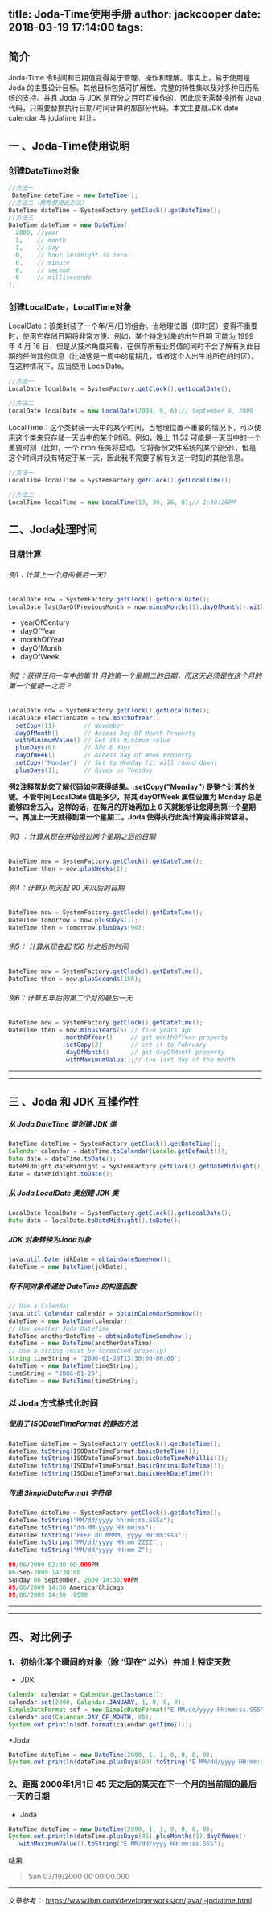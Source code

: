 title: Joda-Time使用手册
author: jackcooper
date: 2018-03-19 17:14:00
tags:
---
## 简介 
Joda-Time 令时间和日期值变得易于管理、操作和理解。事实上，易于使用是 Joda 的主要设计目标。其他目标包括可扩展性、完整的特性集以及对多种日历系统的支持。并且 Joda 与 JDK 是百分之百可互操作的，因此您无需替换所有 Java 代码，只需要替换执行日期/时间计算的那部分代码。本文主要就JDK date calendar  与 jodatime 对比。

## 一 、Joda-Time使用说明
### 创建DateTime对象

```java
//方法一
 DateTime dateTime = new DateTime();
//方法二（推荐使用此方法）
DateTime dateTime = SystemFactory.getClock().getDateTime();
//方法三
DateTime dateTime = new DateTime(
  2000, //year
  1,    // month
  1,    // day
  0,    // hour (midnight is zero)
  0,    // minute
  0,    // second
  0     // milliseconds
);
```
### 创建LocalDate，LocalTime对象
LocalDate：该类封装了一个年/月/日的组合。当地理位置（即时区）变得不重要时，使用它存储日期将非常方便。例如，某个特定对象的出生日期 可能为 1999 年 4 月 16 日，但是从技术角度来看，在保存所有业务值的同时不会了解有关此日期的任何其他信息（比如这是一周中的星期几，或者这个人出生地所在的时区）。在这种情况下，应当使用 LocalDate。

```java
//方法一
LocalDate localDate = SystemFactory.getClock().getLocalDate();

//方法二
LocalDate localDate = new LocalDate(2009, 9, 6);// September 6, 2009
```

LocalTime：这个类封装一天中的某个时间，当地理位置不重要的情况下，可以使用这个类来只存储一天当中的某个时间。例如，晚上 11:52 可能是一天当中的一个重要时刻（比如，一个 cron 任务将启动，它将备份文件系统的某个部分），但是这个时间并没有特定于某一天，因此我不需要了解有关这一时刻的其他信息。

```java
//方法一
LocalTime localTime = SystemFactory.getClock().getLocalTime();

//方法二
LocalTime localTime = new LocalTime(13, 30, 26, 0);// 1:30:26PM
```

## 二、Joda处理时间
### 日期计算
 ###### 例1：计算上一个月的最后一天?
```java
LocalDate now = SystemFactory.getClock().getLocalDate();
LocalDate lastDayOfPreviousMonth = now.minusMonths(1).dayOfMonth().withMaximumValue();
```
* yearOfCentury
* dayOfYear
* monthOfYear
* dayOfMonth
* dayOfWeek
###### 例2：获得任何一年中的第 11 月的第一个星期二的日期，而这天必须是在这个月的第一个星期一之后？
```java
LocalDate now = SystemFactory.getClock().getLocalDate();
LocalDate electionDate = now.monthOfYear()
 .setCopy(11)        // November
 .dayOfMonth()       // Access Day Of Month Property
 .withMinimumValue() // Get its minimum value
 .plusDays(6)        // Add 6 days
 .dayOfWeek()        // Access Day Of Week Property
 .setCopy("Monday")  // Set to Monday (it will round down)
 .plusDays(1);       // Gives us Tuesday
```
**例2注释帮助您了解代码如何获得结果。.setCopy("Monday") 是整个计算的关键。不管中间 LocalDate 值是多少，将其 dayOfWeek 属性设置为 Monday 总是能够四舍五入，这样的话，在每月的开始再加上 6 天就能够让您得到第一个星期一。再加上一天就得到第一个星期二。Joda 使得执行此类计算变得非常容易。**

###### 例3 ：计算从现在开始经过两个星期之后的日期
```java
DateTime now = SystemFactory.getClock().getDateTime();
DateTime then = now.plusWeeks(2);
```

###### 例4：计算从明天起 90 天以后的日期
```java
DateTime now = SystemFactory.getClock().getDateTime();
DateTime tomorrow = now.plusDays(1);
DateTime then = tomorrow.plusDays(90);
```
###### 例5： 计算从现在起 156 秒之后的时间
```java
DateTime now = SystemFactory.getClock().getDateTime();
DateTime then = now.plusSeconds(156);
```

###### 例6：计算五年后的第二个月的最后一天
```java
DateTime now = SystemFactory.getClock().getDateTime();
DateTime then = now.minusYears(5) // five years ago
               .monthOfYear()     // get monthOfYear property
               .setCopy(2)        // set it to February
               .dayOfMonth()      // get dayOfMonth property
               .withMaximumValue();// the last day of the month
```

---
---

## 三 、Joda 和 JDK 互操作性
##### 从 Joda DateTime 类创建 JDK 类
```java
DateTime dateTime = SystemFactory.getClock().getDateTime();
Calendar calendar = dateTime.toCalendar(Locale.getDefault());
Date date = dateTime.toDate();
DateMidnight dateMidnight = SystemFactory.getClock().getDateMidnight();
date = dateMidnight.toDate();
```

##### 从 Joda LocalDate 类创建 JDK 类
```java
LocalDate localDate = SystemFactory.getClock().getLocalDate();
Date date = localDate.toDateMidnight().toDate();
```
##### JDK 对象转换为Joda对象
```java
java.util.Date jdkDate = obtainDateSomehow();
dateTime = new DateTime(jdkDate);
```

##### 将不同对象传递给 DateTime 的构造函数
```java
// Use a Calendar
java.util.Calendar calendar = obtainCalendarSomehow();
dateTime = new DateTime(calendar);
// Use another Joda DateTime
DateTime anotherDateTime = obtainDateTimeSomehow();
dateTime = new DateTime(anotherDateTime);
// Use a String (must be formatted properly)
String timeString = "2006-01-26T13:30:00-06:00";
dateTime = new DateTime(timeString);
timeString = "2006-01-26";
dateTime = new DateTime(timeString);
```
### 以 Joda 方式格式化时间

##### 使用了 ISODateTimeFormat 的静态方法
```java
DateTime dateTime = SystemFactory.getClock().getDateTime();
dateTime.toString(ISODateTimeFormat.basicDateTime());
dateTime.toString(ISODateTimeFormat.basicDateTimeNoMillis());
dateTime.toString(ISODateTimeFormat.basicOrdinalDateTime());
dateTime.toString(ISODateTimeFormat.basicWeekDateTime());

```

##### 传递 SimpleDateFormat 字符串
```java
DateTime dateTime = SystemFactory.getClock().getDateTime();
dateTime.toString("MM/dd/yyyy hh:mm:ss.SSSa");
dateTime.toString("dd-MM-yyyy HH:mm:ss");
dateTime.toString("EEEE dd MMMM, yyyy HH:mm:ssa");
dateTime.toString("MM/dd/yyyy HH:mm ZZZZ");
dateTime.toString("MM/dd/yyyy HH:mm Z");
 
09/06/2009 02:30:00.000PM
06-Sep-2009 14:30:00
Sunday 06 September, 2009 14:30:00PM
09/06/2009 14:30 America/Chicago
09/06/2009 14:30 -0500
```

---
---

## 四、对比例子
### 1、初始化某个瞬间的对象（除 “现在” 以外）并加上特定天数
* JDK 
```java
Calendar calendar = Calendar.getInstance();
calendar.set(2000, Calendar.JANUARY, 1, 0, 0, 0);
SimpleDateFormat sdf = new SimpleDateFormat("E MM/dd/yyyy HH:mm:ss.SSS");
calendar.add(Calendar.DAY_OF_MONTH, 90);
System.out.println(sdf.format(calendar.getTime()));
```

*Joda
```java
DateTime dateTime = new DateTime(2000, 1, 1, 0, 0, 0, 0);
System.out.println(dateTime.plusDays(90).toString("E MM/dd/yyyy HH:mm:ss.SSS");
```

### 2、距离 2000年1月1日 45 天之后的某天在下一个月的当前周的最后一天的日期

* Joda
```java
DateTime dateTime = new DateTime(2000, 1, 1, 0, 0, 0, 0);
System.out.println(dateTime.plusDays(45).plusMonths(1).dayOfWeek()
  .withMaximumValue().toString("E MM/dd/yyyy HH:mm:ss.SSS");
```
结果
> Sun 03/19/2000 00:00:00.000


----
文章参考： https://www.ibm.com/developerworks/cn/java/j-jodatime.html